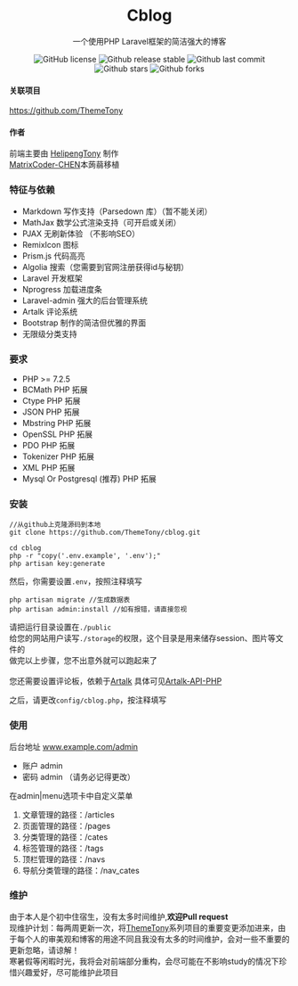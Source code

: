 <div align="center">
  <h1>Cblog</h1>
  <p>一个使用PHP Laravel框架的简洁强大的博客</p>
  <img alt="GitHub license" src="https://badgen.net/github/license/ThemeTony/cblog">
  <img alt="Github release stable" src="https://badgen.net/github/release/ThemeTony/cblog/stable">
  <img alt="Github last commit" src="https://badgen.net/github/last-commit/ThemeTony/cblog">
  <img alt="Github stars" src="https://badgen.net/github/stars/ThemeTony/cblog">
  <img alt="Github forks" src="https://badgen.net/github/forks/ThemeTony/cblog">
  
</div>

#### 关联项目
https://github.com/ThemeTony <br/>
#### 作者
前端主要由 [HelipengTony](https://github.com/HelipengTony) 制作 <br/>
[MatrixCoder-CHEN](https://github.com/MatrixCoder-CHEN)本蒟蒻移植

### 特征与依赖
- Markdown 写作支持（Parsedown 库）（暂不能关闭）
- MathJax 数学公式渲染支持（可开启或关闭）
- PJAX 无刷新体验 （不影响SEO）
- RemixIcon 图标
- Prism.js 代码高亮 
- Algolia 搜索（您需要到官网注册获得id与秘钥）
- Laravel 开发框架
- Nprogress 加载进度条
- Laravel-admin 强大的后台管理系统
- Artalk 评论系统 
- Bootstrap 制作的简洁但优雅的界面
- 无限级分类支持
### 要求
- PHP >= 7.2.5
- BCMath PHP 拓展
- Ctype PHP 拓展
- JSON PHP 拓展
- Mbstring PHP 拓展
- OpenSSL PHP 拓展
- PDO PHP 拓展
- Tokenizer PHP 拓展
- XML PHP 拓展
- Mysql Or Postgresql (推荐) PHP 拓展

### 安装
```
//从github上克隆源码到本地
git clone https://github.com/ThemeTony/cblog.git

cd cblog 
php -r "copy('.env.example', '.env');"
php artisan key:generate
```
然后，你需要设置`.env`，按照注释填写
```
php artisan migrate //生成数据表
php artisan admin:install //如有报错，请直接忽视
```

请把运行目录设置在`./public`<br>
给您的网站用户读写`./storage`的权限，这个目录是用来储存session、图片等文件的<br>
做完以上步骤，您不出意外就可以跑起来了<br><br>
您还需要设置评论板，依赖于[Artalk](https://github.com/qwqcode/Artalk)
具体可见[Artalk-API-PHP](https://github.com/qwqcode/Artalk-API-PHP)

之后，请更改`config/cblog.php`，按注释填写
### 使用
后台地址 www.example.com/admin
- 账户 admin
- 密码 admin （请务必记得更改）

在admin|menu选项卡中自定义菜单
1. 文章管理的路径：/articles
2. 页面管理的路径：/pages
3. 分类管理的路径：/cates
4. 标签管理的路径：/tags
5. 顶栏管理的路径：/navs
6. 导航分类管理的路径：/nav_cates

### 维护
由于本人是个初中住宿生，没有太多时间维护,**欢迎Pull request** <br/>
现维护计划：每两周更新一次，将[ThemeTony](https://github.com/ThemeTony)系列项目的重要变更添加进来，由于每个人的审美观和博客的用途不同且我没有太多的时间维护，会对一些不重要的更新忽略，请谅解！<br/>
寒暑假等闲暇时光，我将会对前端部分重构，会尽可能在不影响study的情况下珍惜兴趣爱好，尽可能维护此项目
